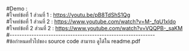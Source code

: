 #Demo : <br />
#โจทย์ข้อที่ 1 ส่วนที่ 1 : https://youtu.be/pB8TdShS1Qg <br />
#โจทย์ข้อที่ 1 ส่วนที่ 2 : https://www.youtube.com/watch?v=M-_fqU1xldo <br />
#โจทย์ข้อที่ 2 ส่วนที่ 2 : https://www.youtube.com/watch?v=VQQPB-_saKM  <br />
#------------------------------------------------------------  <br />
#ข้อกำหนดทั่วไปของ source code สามารถ ดูได้ใน readme.pdf<br />
